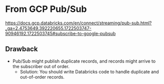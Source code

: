 # From GCP Pub/Sub
https://docs.gcp.databricks.com/en/connect/streaming/pub-sub.html?_ga=2.4753649.392220655.1722503747-90946192.1722503745#subscribe-to-google-pubsub


## Drawback
- Pub/Sub might publish duplicate records, and records might arrive to the subscriber out of order.
  - Solution: You should write Databricks code to handle duplicate and out-of-order records.
